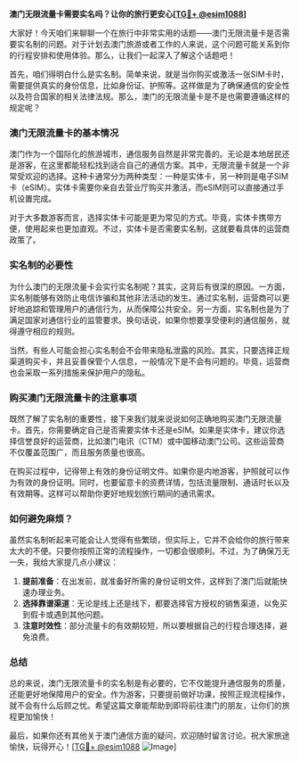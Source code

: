 **澳门无限流量卡需要实名吗？让你的旅行更安心[[TG💪+ @esim1088](https://t.me/s/esim1088)]**

大家好！今天咱们来聊聊一个在旅行中非常实用的话题——澳门无限流量卡是否需要实名制的问题。对于计划去澳门旅游或者工作的人来说，这个问题可能关系到你的行程安排和使用体验。那么，让我们一起深入了解这个话题吧！

首先，咱们得明白什么是实名制。简单来说，就是当你购买或激活一张SIM卡时，需要提供真实的身份信息，比如身份证、护照等。这样做是为了确保通信的安全性以及符合国家的相关法律法规。那么，澳门的无限流量卡是不是也需要遵循这样的规定呢？

### **澳门无限流量卡的基本情况**

澳门作为一个国际化的旅游城市，通信服务自然是非常完善的。无论是本地居民还是游客，在这里都能轻松找到适合自己的通信方案。其中，无限流量卡就是一个非常受欢迎的选择。这种卡通常分为两种类型：一种是实体卡，另一种则是电子SIM卡（eSIM）。实体卡需要你亲自去营业厅购买并激活，而eSIM则可以直接通过手机设置完成。

对于大多数游客而言，选择实体卡可能是更为常见的方式。毕竟，实体卡携带方便，使用起来也更加直观。不过，实体卡是否需要实名制，这就要看具体的运营商政策了。

### **实名制的必要性**

为什么澳门的无限流量卡会实行实名制呢？其实，这背后有很深的原因。一方面，实名制能够有效防止电信诈骗和其他非法活动的发生。通过实名制，运营商可以更好地追踪和管理用户的通信行为，从而保障公共安全。另一方面，实名制也是为了满足国家对通信行业的监管要求。换句话说，如果你想要享受便利的通信服务，就得遵守相应的规则。

当然，有些人可能会担心实名制会不会带来隐私泄露的风险。其实，只要选择正规渠道购买卡，并且妥善保管个人信息，一般情况下是不会有问题的。毕竟，运营商也会采取一系列措施来保护用户的隐私。

### **购买澳门无限流量卡的注意事项**

既然了解了实名制的重要性，接下来我们就来说说如何正确地购买澳门无限流量卡。首先，你需要确定自己是否需要实体卡还是eSIM。如果是实体卡，建议你选择信誉良好的运营商，比如澳门电讯（CTM）或中国移动澳门公司。这些运营商不仅覆盖范围广，而且服务质量也很高。

在购买过程中，记得带上有效的身份证明文件。如果你是内地游客，护照就可以作为有效的身份证明。同时，也要留意卡的资费详情，包括流量限制、通话时长以及有效期等。这样可以帮助你更好地规划旅行期间的通讯需求。

### **如何避免麻烦？**

虽然实名制听起来可能会让人觉得有些繁琐，但实际上，它并不会给你的旅行带来太大的不便。只要你按照正常的流程操作，一切都会很顺利。不过，为了确保万无一失，我给大家提几点小建议：

1. **提前准备**：在出发前，就准备好所需的身份证明文件，这样到了澳门后就能快速办理业务。
2. **选择靠谱渠道**：无论是线上还是线下，都要选择官方授权的销售渠道，以免买到假卡或遇到其他问题。
3. **注意时效性**：部分流量卡的有效期较短，所以要根据自己的行程合理选择，避免浪费。

### **总结**

总的来说，澳门无限流量卡的实名制是有必要的，它不仅能提升通信服务的质量，还能更好地保障用户的安全。作为游客，只要提前做好功课，按照正规流程操作，就不会有什么后顾之忧。希望这篇文章能帮助到即将前往澳门的朋友，让你们的旅程更加愉快！

最后，如果你还有其他关于澳门通信方面的疑问，欢迎随时留言讨论。祝大家旅途愉快，玩得开心！[[TG💪+ @esim1088](https://t.me/s/esim1088) ![Image](https://i.postimg.cc/4NQfJmqS/Snipaste-2025-05-13-00-14-12.png)]